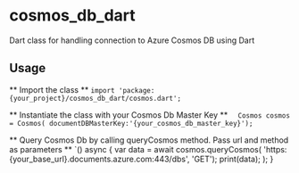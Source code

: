 # cosmos_db_dart
Dart class for handling connection to Azure Cosmos DB using Dart

## Usage  
** Import the class ** 
`import 'package:{your_project}/cosmos_db_dart/cosmos.dart';`  

** Instantiate the class with your Cosmos Db Master Key ** 
`  Cosmos cosmos = Cosmos( documentDBMasterKey:'{your_cosmos_db_master_key}');`

** Query Cosmos Db by calling queryCosmos method. Pass url and method as parameters **
`() async {
      var data = await cosmos.queryCosmos(
            'https:{your_base_url}.documents.azure.com:443/dbs', 'GET');
      print(data);
      );
}
